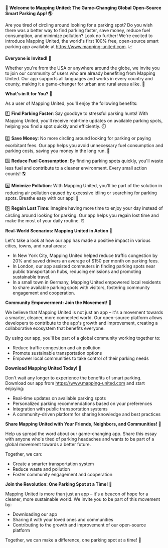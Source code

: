 🚀 **Welcome to Mapping United: The Game-Changing Global Open-Source Smart Parking App! 🌎**

Are you tired of circling around looking for a parking spot? Do you wish there was a better way to find parking faster, save money, reduce fuel consumption, and minimize pollution? Look no further! We're excited to introduce Mapping United, the world's first 100% free, open-source smart parking app available at https://www.mapping-united.com. 📈

**Everyone is Invited! 🌟**

Whether you're from the USA or anywhere around the globe, we invite you to join our community of users who are already benefiting from Mapping United. Our app supports all languages and works in every country and county, making it a game-changer for urban and rural areas alike. 💪

**What's in It for You? 🤔**

As a user of Mapping United, you'll enjoy the following benefits:

1️⃣ **Find Parking Faster**: Say goodbye to stressful parking hunts! With Mapping United, you'll receive real-time updates on available parking spots, helping you find a spot quickly and efficiently. ⏱️

2️⃣ **Save Money**: No more circling around looking for parking or paying exorbitant fees. Our app helps you avoid unnecessary fuel consumption and parking costs, saving you money in the long run. 💸

3️⃣ **Reduce Fuel Consumption**: By finding parking spots quickly, you'll waste less fuel and contribute to a cleaner environment. Every small action counts! 🌎

4️⃣ **Minimize Pollution**: With Mapping United, you'll be part of the solution in reducing air pollution caused by excessive idling or searching for parking spots. Breathe easy with our app! 👅

5️⃣ **Regain Lost Time**: Imagine having more time to enjoy your day instead of circling around looking for parking. Our app helps you regain lost time and make the most of your daily routine. ⏰

**Real-World Scenarios: Mapping United in Action 🌆**

Let's take a look at how our app has made a positive impact in various cities, towns, and rural areas:

* In New York City, Mapping United helped reduce traffic congestion by 20% and saved drivers an average of $150 per month on parking fees.
* In London, our app assisted commuters in finding parking spots near public transportation hubs, reducing emissions and promoting sustainable travel.
* In a small town in Germany, Mapping United empowered local residents to share available parking spots with visitors, fostering community engagement and cooperation.

**Community Empowerment: Join the Movement! 🌈**

We believe that Mapping United is not just an app – it's a movement towards a smarter, cleaner, more connected world. Our open-source platform allows developers to contribute to the app's growth and improvement, creating a collaborative ecosystem that benefits everyone.

By using our app, you'll be part of a global community working together to:

* Reduce traffic congestion and air pollution
* Promote sustainable transportation options
* Empower local communities to take control of their parking needs

**Download Mapping United Today! 📲**

Don't wait any longer to experience the benefits of smart parking. Download our app from https://www.mapping-united.com and start enjoying:

* Real-time updates on available parking spots
* Personalized parking recommendations based on your preferences
* Integration with public transportation systems
* A community-driven platform for sharing knowledge and best practices

**Share Mapping United with Your Friends, Neighbors, and Communities! 📢**

Help us spread the word about our game-changing app. Share this essay with anyone who's tired of parking headaches and wants to be part of a global movement towards a better future.

Together, we can:

* Create a smarter transportation system
* Reduce waste and pollution
* Foster community engagement and cooperation

**Join the Revolution: One Parking Spot at a Time! 🚀**

Mapping United is more than just an app – it's a beacon of hope for a cleaner, more sustainable world. We invite you to be part of this movement by:

* Downloading our app
* Sharing it with your loved ones and communities
* Contributing to the growth and improvement of our open-source platform

Together, we can make a difference, one parking spot at a time! 💪